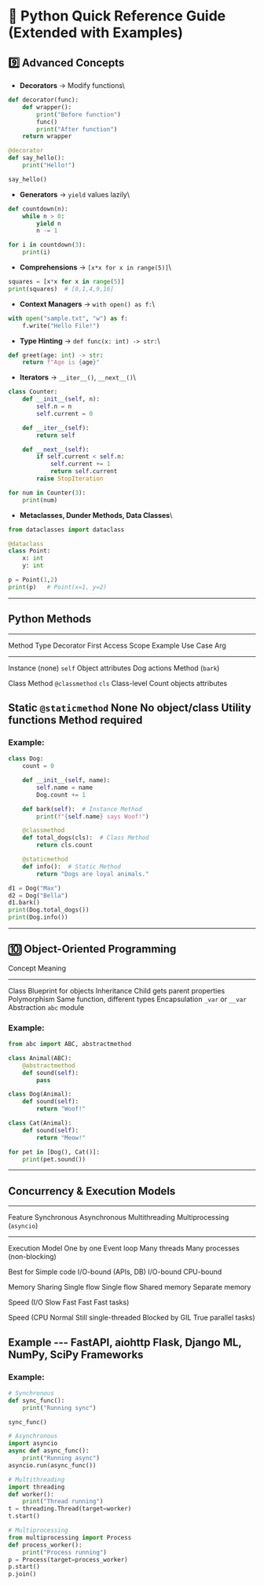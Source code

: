# 🐍 Python Quick Reference Guide (Extended with Examples)

## 9️⃣ Advanced Concepts

-   **Decorators** → Modify functions\

``` python
def decorator(func):
    def wrapper():
        print("Before function")
        func()
        print("After function")
    return wrapper

@decorator
def say_hello():
    print("Hello!")

say_hello()
```

-   **Generators** → `yield` values lazily\

``` python
def countdown(n):
    while n > 0:
        yield n
        n -= 1

for i in countdown(3):
    print(i)
```

-   **Comprehensions** → `[x*x for x in range(5)]`\

``` python
squares = [x*x for x in range(5)]
print(squares)  # [0,1,4,9,16]
```

-   **Context Managers** → `with open() as f:`\

``` python
with open("sample.txt", "w") as f:
    f.write("Hello File!")
```

-   **Type Hinting** → `def func(x: int) -> str:`\

``` python
def greet(age: int) -> str:
    return f"Age is {age}"
```

-   **Iterators** → `__iter__()`, `__next__()`\

``` python
class Counter:
    def __init__(self, n):
        self.n = n
        self.current = 0

    def __iter__(self):
        return self

    def __next__(self):
        if self.current < self.n:
            self.current += 1
            return self.current
        raise StopIteration

for num in Counter(3):
    print(num)
```

-   **Metaclasses, Dunder Methods, Data Classes**\

``` python
from dataclasses import dataclass

@dataclass
class Point:
    x: int
    y: int

p = Point(1,2)
print(p)   # Point(x=1, y=2)
```

------------------------------------------------------------------------

## Python Methods

  ------------------------------------------------------------------------------
  Method Type  Decorator         First    Access Scope         Example Use Case
                                 Arg                           
  ------------ ----------------- -------- -------------------- -----------------
  Instance     (none)            `self`   Object attributes    Dog actions
  Method                                                       (`bark`)

  Class Method `@classmethod`    `cls`    Class-level          Count objects
                                          attributes           

  Static       `@staticmethod`   None     No object/class      Utility functions
  Method                                  required             
  ------------------------------------------------------------------------------

### Example:

``` python
class Dog:
    count = 0

    def __init__(self, name):
        self.name = name
        Dog.count += 1

    def bark(self):  # Instance Method
        print(f"{self.name} says Woof!")

    @classmethod
    def total_dogs(cls):  # Class Method
        return cls.count

    @staticmethod
    def info():  # Static Method
        return "Dogs are loyal animals."

d1 = Dog("Max")
d2 = Dog("Bella")
d1.bark()
print(Dog.total_dogs())
print(Dog.info())
```

------------------------------------------------------------------------

## 🔟 Object-Oriented Programming

  Concept         Meaning
  --------------- --------------------------------
  Class           Blueprint for objects
  Inheritance     Child gets parent properties
  Polymorphism    Same function, different types
  Encapsulation   `_var` or `__var`
  Abstraction     `abc` module

### Example:

``` python
from abc import ABC, abstractmethod

class Animal(ABC):
    @abstractmethod
    def sound(self):
        pass

class Dog(Animal):
    def sound(self):
        return "Woof!"

class Cat(Animal):
    def sound(self):
        return "Meow!"

for pet in [Dog(), Cat()]:
    print(pet.sound())
```

------------------------------------------------------------------------

## Concurrency & Execution Models

  --------------------------------------------------------------------------------------
  Feature         Synchronous   Asynchronous          Multithreading   Multiprocessing
                                (`asyncio`)                            
  --------------- ------------- --------------------- ---------------- -----------------
  Execution Model One by one    Event loop            Many threads     Many processes
                                (non-blocking)                         

  Best for        Simple code   I/O-bound (APIs, DB)  I/O-bound        CPU-bound

  Memory Sharing  Single flow   Single flow           Shared memory    Separate memory

  Speed (I/O      Slow          Fast                  Fast             Fast
  tasks)                                                               

  Speed (CPU      Normal        Still single-threaded Blocked by GIL   True parallel
  tasks)                                                               

  Example         ---           FastAPI, aiohttp      Flask, Django    ML, NumPy, SciPy
  Frameworks                                                           
  --------------------------------------------------------------------------------------

### Example:

``` python
# Synchronous
def sync_func():
    print("Running sync")

sync_func()

# Asynchronous
import asyncio
async def async_func():
    print("Running async")
asyncio.run(async_func())

# Multithreading
import threading
def worker():
    print("Thread running")
t = threading.Thread(target=worker)
t.start()

# Multiprocessing
from multiprocessing import Process
def process_worker():
    print("Process running")
p = Process(target=process_worker)
p.start()
p.join()
```
